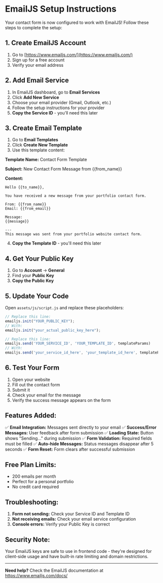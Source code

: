 # EmailJS Setup Instructions

Your contact form is now configured to work with EmailJS! Follow these steps to complete the setup:

## 1. Create EmailJS Account

1. Go to [https://www.emailjs.com/](https://www.emailjs.com/)
2. Sign up for a free account
3. Verify your email address

## 2. Add Email Service

1. In EmailJS dashboard, go to **Email Services**
2. Click **Add New Service**
3. Choose your email provider (Gmail, Outlook, etc.)
4. Follow the setup instructions for your provider
5. **Copy the Service ID** - you'll need this later

## 3. Create Email Template

1. Go to **Email Templates**
2. Click **Create New Template**
3. Use this template content:

**Template Name:** Contact Form Template

**Subject:** New Contact Form Message from {{from_name}}

**Content:**
```
Hello {{to_name}},

You have received a new message from your portfolio contact form.

From: {{from_name}}
Email: {{from_email}}

Message:
{{message}}

---
This message was sent from your portfolio website contact form.
```

4. **Copy the Template ID** - you'll need this later

## 4. Get Your Public Key

1. Go to **Account** → **General**
2. Find your **Public Key**
3. **Copy the Public Key**

## 5. Update Your Code

Open `assets/js/script.js` and replace these placeholders:

```javascript
// Replace this line:
emailjs.init("YOUR_PUBLIC_KEY");
// With:
emailjs.init("your_actual_public_key_here");

// Replace this line:
emailjs.send('YOUR_SERVICE_ID', 'YOUR_TEMPLATE_ID', templateParams)
// With:
emailjs.send('your_service_id_here', 'your_template_id_here', templateParams)
```

## 6. Test Your Form

1. Open your website
2. Fill out the contact form
3. Submit it
4. Check your email for the message
5. Verify the success message appears on the form

## Features Added:

✅ **Email Integration:** Messages sent directly to your email
✅ **Success/Error Messages:** User feedback after form submission
✅ **Loading State:** Button shows "Sending..." during submission
✅ **Form Validation:** Required fields must be filled
✅ **Auto-hide Messages:** Status messages disappear after 5 seconds
✅ **Form Reset:** Form clears after successful submission

## Free Plan Limits:

- 200 emails per month
- Perfect for a personal portfolio
- No credit card required

## Troubleshooting:

1. **Form not sending:** Check your Service ID and Template ID
2. **Not receiving emails:** Check your email service configuration
3. **Console errors:** Verify your Public Key is correct

## Security Note:

Your EmailJS keys are safe to use in frontend code - they're designed for client-side usage and have built-in rate limiting and domain restrictions.

---

**Need help?** Check the EmailJS documentation at https://www.emailjs.com/docs/